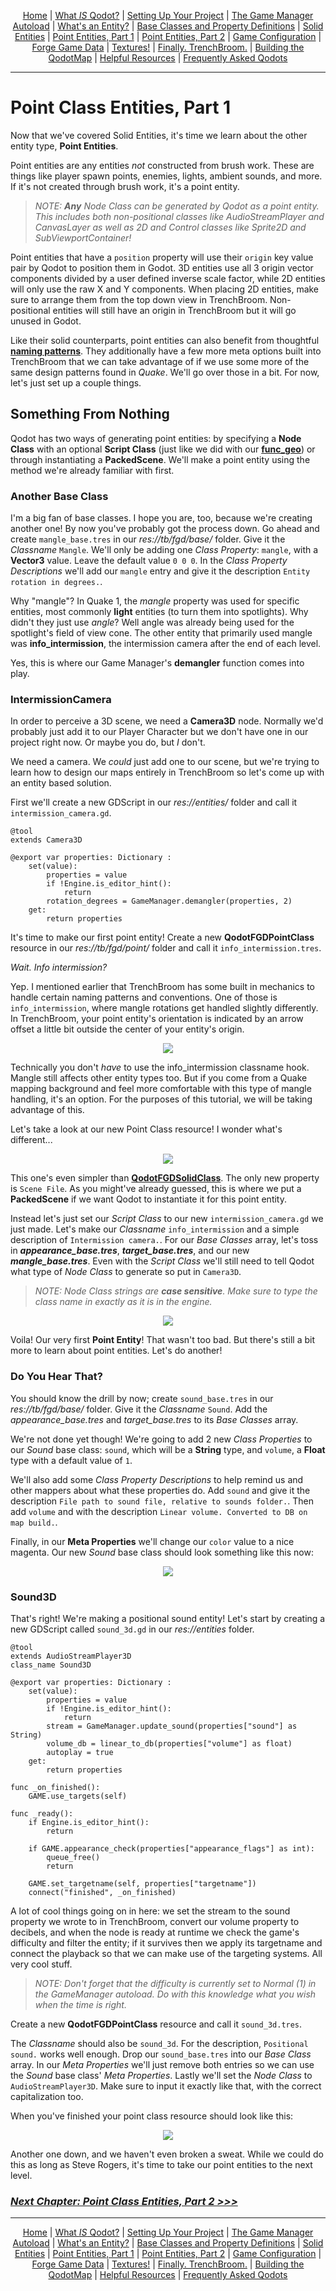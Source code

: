 <p align=center>
<a href="../readme.md">Home</a> |
<a href="qodot.md">What <i>IS</i> Qodot?</a> | 
<a href="setup.md">Setting Up Your Project</a> | 
<a href="gamemanager.md">The Game Manager Autoload</a> | 
<a href="entities.md">What's an Entity?</a> | 
<a href="baseclass.md">Base Classes and Property Definitions</a> | 
<a href="solidclass.md">Solid Entities</a> | 
<a href="pointclass.md">Point Entities, Part 1</a> | 
<a href="pointclass2.md">Point Entities, Part 2</a> | 
<a href="gameconfig.md">Game Configuration</a> | 
<a href="fgd.md">Forge Game Data</a> | 
<a href="textures.md">Textures!</a> | 
<a href="trenchbroom.md">Finally. TrenchBroom.</a> | 
<a href="qodotmap.md">Building the QodotMap</a> | 
<a href="resources.md">Helpful Resources</a> |
<a href="faq.md">Frequently Asked Qodots</a> 
</p>

---

# Point Class Entities, Part 1

Now that we've covered Solid Entities, it's time we learn about the other entity type, **Point Entities**.

Point entities are any entities _not_ constructed from brush work. These are things like player spawn points, enemies, lights, ambient sounds, and more. If it's not created through brush work, it's a point entity.

> _NOTE: **Any** Node Class can be generated by Qodot as a point entity. This includes both non-positional classes like AudioStreamPlayer and CanvasLayer as well as 2D and Control classes like Sprite2D and SubViewportContainer!_

Point entities that have a `position` property will use their `origin` key value pair by Qodot to position them in Godot. 3D entities use all 3 origin vector components divided by a user defined inverse scale factor, while 2D entities will only use the raw X and Y components. When placing 2D entities, make sure to arrange them from the top down view in TrenchBroom. Non-positional entities will still have an origin in TrenchBroom but it will go unused in Godot.

Like their solid counterparts, point entities can also benefit from thoughtful [**naming patterns**](entities.md#naming-patterns). They additionally have a few more meta options built into TrenchBroom that we can take advantage of if we use some more of the same design patterns found in _Quake_. We'll go over those in a bit. For now, let's just set up a couple things.

## Something From Nothing

Qodot has two ways of generating point entities: by specifying a **Node Class** with an optional **Script Class** (just like we did with our [**func_geo**](solidclass.md#back-to-func_geotres)) or through instantiating a **PackedScene**. We'll make a point entity using the method we're already familiar with first.

### Another Base Class

I'm a big fan of base classes. I hope you are, too, because we're creating another one! By now you've probably got the process down. Go ahead and create `mangle_base.tres` in our _res://tb/fgd/base/_ folder. Give it the _Classname_ `Mangle`. We'll only be adding one _Class Property_: `mangle`, with a **Vector3** value. Leave the default value `0 0 0`. In the _Class Property Descriptions_ we'll add our `mangle` entry and give it the description `Entity rotation in degrees.`.

Why "mangle"? In Quake 1, the _mangle_ property was used for specific entities, most commonly **light** entities (to turn them into spotlights). Why didn't they just use _angle_? Well angle was already being used for the spotlight's field of view cone. The other entity that primarily used mangle was **info_intermission**, the intermission camera after the end of each level.

Yes, this is where our Game Manager's **demangler** function comes into play.

### IntermissionCamera

In order to perceive a 3D scene, we need a **Camera3D** node. Normally we'd probably just add it to our Player Character but we don't have one in our project right now. Or maybe you do, but _I_ don't.

We need a camera. We _could_ just add one to our scene, but we're trying to learn how to design our maps entirely in TrenchBroom so let's come up with an entity based solution.

First we'll create a new GDScript in our _res://entities/_ folder and call it `intermission_camera.gd`.

```gdscript
@tool
extends Camera3D

@export var properties: Dictionary :
	set(value):
		properties = value
		if !Engine.is_editor_hint():
			return
		rotation_degrees = GameManager.demangler(properties, 2)
	get:
		return properties
```

It's time to make our first point entity! Create a new **QodotFGDPointClass** resource in our _res://tb/fgd/point/_ folder and call it `info_intermission.tres`.

_Wait. Info intermission?_

Yep. I mentioned earlier that TrenchBroom has some built in mechanics to handle certain naming patterns and conventions. One of those is `info_intermission`, where mangle rotations get handled slightly differently. In TrenchBroom, your point entity's orientation is indicated by an arrow offset a little bit outside the center of your entity's origin.

<p align=center><img src="../images/info_intermission.png">

Technically you don't _have_ to use the info_intermission classname hook. Mangle still affects other entity types too. But if you come from a Quake mapping background and feel more comfortable with this type of mangle handling, it's an option. For the purposes of this tutorial, we will be taking advantage of this.

Let's take a look at our new Point Class resource! I wonder what's different...

<p align=center><img src="../images/pointclass.png">

This one's even simpler than [**QodotFGDSolidClass**](solidclass.md#func_geo). The only new property is `Scene File`. As you might've already guessed, this is where we put a **PackedScene** if we want Qodot to instantiate it for this point entity.

Instead let's just set our _Script Class_ to our new `intermission_camera.gd` we just made. Let's make our _Classname_ `info_intermission` and a simple description of `Intermission camera.`. For our _Base Classes_ array, let's toss in ***appearance_base.tres***, ***target_base.tres***, and our new ***mangle_base.tres***. Even with the _Script Class_ we'll still need to tell Qodot what type of _Node Class_ to generate so put in `Camera3D`.

> _NOTE: Node Class strings are **case sensitive**. Make sure to type the class name in exactly as it is in the engine._

<p align=center><img src="../images/info_intermission2.png">

Voila! Our very first **Point Entity**! That wasn't too bad. But there's still a bit more to learn about point entities. Let's do another!

### Do You Hear That?

You should know the drill by now; create `sound_base.tres` in our _res://tb/fgd/base/_ folder. Give it the _Classname_ `Sound`. Add the *appearance_base.tres* and *target_base.tres* to its _Base Classes_ array.

We're not done yet though! We're going to add 2 new _Class Properties_ to our _Sound_ base class: `sound`, which will be a **String** type, and `volume`, a **Float** type with a default value of `1`.

We'll also add some _Class Property Descriptions_ to help remind us and other mappers about what these properties do. Add `sound` and give it the description `File path to sound file, relative to sounds folder.`. Then add `volume` and with the description `Linear volume. Converted to DB on map build.`.

Finally, in our **Meta Properties** we'll change our `color` value to a nice magenta. Our new _Sound_ base class should look something like this now:

<p align=center><img src="../images/sound0.png">

### Sound3D

That's right! We're making a positional sound entity! Let's start by creating a new GDScript called `sound_3d.gd` in our _res://entities_ folder.

```gdscript
@tool
extends AudioStreamPlayer3D
class_name Sound3D

@export var properties: Dictionary :
	set(value):
		properties = value
		if !Engine.is_editor_hint():
			return
		stream = GameManager.update_sound(properties["sound"] as String)
		volume_db = linear_to_db(properties["volume"] as float)
		autoplay = true
	get:
		return properties

func _on_finished():
	GAME.use_targets(self)

func _ready():
	if Engine.is_editor_hint():
		return
	
	if GAME.appearance_check(properties["appearance_flags"] as int):
		queue_free()
		return
	
	GAME.set_targetname(self, properties["targetname"])
	connect("finished", _on_finished)
```

A lot of cool things going on in here: we set the stream to the sound property we wrote to in TrenchBroom, convert our volume property to decibels, and when the node is ready at runtime we check the game's difficulty and filter the entity; if it survives then we apply its targetname and connect the playback so that we can make use of the targeting systems. All very cool stuff.

> _NOTE: Don't forget that the difficulty is currently set to Normal (1) in the GameManager autoload. Do with this knowledge what you wish when the time is right._

Create a new **QodotFGDPointClass** resource and call it `sound_3d.tres`.

The _Classname_ should also be `sound_3d`. For the description, `Positional sound.` works well enough. Drop our `sound_base.tres` into our _Base Class_ array. In our _Meta Properties_ we'll just remove both entries so we can use the _Sound_ base class' _Meta Properties_. Lastly we'll set the _Node Class_ to `AudioStreamPlayer3D`. Make sure to input it exactly like that, with the correct capitalization too.

When you've finished your point class resource should look like this:

<p align=center><img src="../images/sound1.png">

Another one down, and we haven't even broken a sweat. While we could do this as long as Steve Rogers, it's time to take our point entities to the next level.

### [**_Next Chapter: Point Class Entities, Part 2 >>>_**](pointclass2.md)

---

<p align=center>
<a href="../readme.md">Home</a> |
<a href="qodot.md">What <i>IS</i> Qodot?</a> | 
<a href="setup.md">Setting Up Your Project</a> | 
<a href="gamemanager.md">The Game Manager Autoload</a> | 
<a href="entities.md">What's an Entity?</a> | 
<a href="baseclass.md">Base Classes and Property Definitions</a> | 
<a href="solidclass.md">Solid Entities</a> | 
<a href="pointclass.md">Point Entities, Part 1</a> | 
<a href="pointclass2.md">Point Entities, Part 2</a> | 
<a href="gameconfig.md">Game Configuration</a> | 
<a href="fgd.md">Forge Game Data</a> | 
<a href="textures.md">Textures!</a> | 
<a href="trenchbroom.md">Finally. TrenchBroom.</a> | 
<a href="qodotmap.md">Building the QodotMap</a> | 
<a href="resources.md">Helpful Resources</a> |
<a href="faq.md">Frequently Asked Qodots</a> 
</p>
